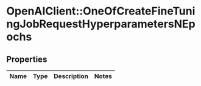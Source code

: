 # OpenAIClient::OneOfCreateFineTuningJobRequestHyperparametersNEpochs

## Properties
Name | Type | Description | Notes
------------ | ------------- | ------------- | -------------

